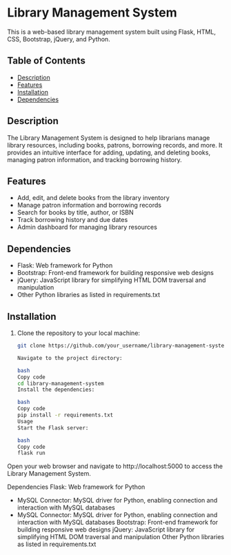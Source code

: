 # Library Management System

This is a web-based library management system built using Flask, HTML, CSS, Bootstrap, jQuery, and Python.

## Table of Contents
- [Description](#description)
- [Features](#features)
- [Installation](#installation)
- [Dependencies](#dependencies)


## Description
The Library Management System is designed to help librarians manage library resources, including books, patrons, borrowing records, and more. It provides an intuitive interface for adding, updating, and deleting books, managing patron information, and tracking borrowing history.

## Features
- Add, edit, and delete books from the library inventory
- Manage patron information and borrowing records
- Search for books by title, author, or ISBN
- Track borrowing history and due dates
- Admin dashboard for managing library resources

## Dependencies
- Flask: Web framework for Python
- Bootstrap: Front-end framework for building responsive web designs
- jQuery: JavaScript library for simplifying HTML DOM traversal and manipulation
- Other Python libraries as listed in requirements.txt

## Installation
1. Clone the repository to your local machine:
   ```bash
   git clone https://github.com/your_username/library-management-system.git

   Navigate to the project directory:

   bash
   Copy code
   cd library-management-system
   Install the dependencies:

   bash
   Copy code
   pip install -r requirements.txt
   Usage
   Start the Flask server:

   bash
   Copy code
   flask run
Open your web browser and navigate to http://localhost:5000 to access the Library Management System.

Dependencies
Flask: Web framework for Python
- MySQL Connector: MySQL driver for Python, enabling connection and interaction with MySQL databases
- MySQL Connector: MySQL driver for Python, enabling connection and interaction with MySQL databases
Bootstrap: Front-end framework for building responsive web designs
jQuery: JavaScript library for simplifying HTML DOM traversal and manipulation
Other Python libraries as listed in requirements.txt

